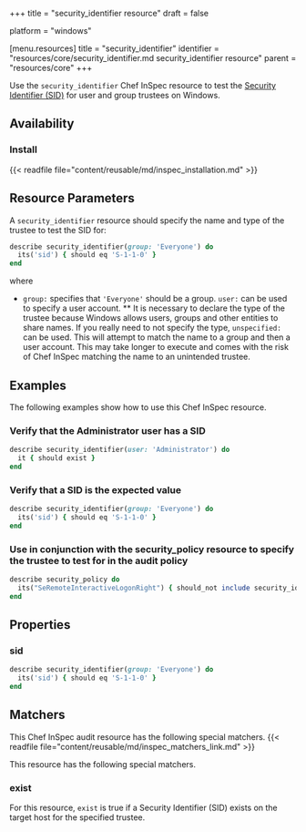 +++
title = "security_identifier resource"
draft = false

platform = "windows"

[menu.resources]
    title = "security_identifier"
    identifier = "resources/core/security_identifier.md security_identifier resource"
    parent = "resources/core"
+++

Use the `security_identifier` Chef InSpec resource to test the [Security Identifier (SID)](https://docs.microsoft.com/en-us/windows/desktop/secauthz/security-identifiers) for user and group trustees on Windows.

## Availability

### Install

{{< readfile file="content/reusable/md/inspec_installation.md" >}}

## Resource Parameters

A `security_identifier` resource should specify the name and type of the trustee to test the SID for:

```ruby
describe security_identifier(group: 'Everyone') do
  its('sid') { should eq 'S-1-1-0' }
end
```

where

- `group:` specifies that `'Everyone'` should be a group. `user:` can be used to specify a user account.
  \*\* It is necessary to declare the type of the trustee because Windows allows users, groups and other entities to share names. If you really need to not specify the type, `unspecified:` can be used. This will attempt to match the name to a group and then a user account. This may take longer to execute and comes with the risk of Chef InSpec matching the name to an unintended trustee.

## Examples

The following examples show how to use this Chef InSpec resource.

### Verify that the Administrator user has a SID

```ruby
describe security_identifier(user: 'Administrator') do
  it { should exist }
end
```

### Verify that a SID is the expected value

```ruby
describe security_identifier(group: 'Everyone') do
  its('sid') { should eq 'S-1-1-0' }
end
```

### Use in conjunction with the security_policy resource to specify the trustee to test for in the audit policy

```ruby
describe security_policy do
  its("SeRemoteInteractiveLogonRight") { should_not include security_identifier(group: 'Guests') }
end
```

## Properties

### sid

```ruby
describe security_identifier(group: 'Everyone') do
  its('sid') { should eq 'S-1-1-0' }
end
```

## Matchers

This Chef InSpec audit resource has the following special matchers. {{< readfile file="content/reusable/md/inspec_matchers_link.md" >}}

This resource has the following special matchers.

### exist

For this resource, `exist` is true if a Security Identifier (SID) exists on the target host for the specified trustee.
